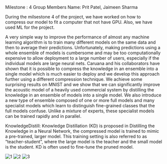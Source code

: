 Milestone : 4
Group Members Name: Prit Patel, Jaimeen Sharma

During the milsestone 4 of the project, we have worked on how to compress our model to fit a computer that not have GPU. Also, we have used ML for the project.

A very simple way to improve the performance of almost any machine learning algorithm is to train many different models on the same data and then to average their predictions. Unfortunately, making predictions using a whole ensemble of models is cumbersome and may be too computationally expensive to allow deployment to a large number of users, especially if the individual models are large neural nets. Caruana and his collaborators have shown that it is possible to compress the knowledge in an ensemble into a single model which is much easier to deploy and we develop this approach further using a different compression technique. We achieve some surprising results on MNIST and we show that we can significantly improve the acoustic model of a heavily used commercial system by distilling the knowledge in an ensemble of models into a single model. We also introduce a new type of ensemble composed of one or more full models and many specialist models which learn to distinguish fine-grained classes that the full models confuse. Unlike a mixture of experts, these specialist models can be trained rapidly and in parallel.

KnowledgeDistill: 
Knowledge Distillation (KD) is proposed in Distilling the Knowledge in a Neural Network, the compressed model is trained to mimic a pre-trained, larger model. This training setting is also referred to as “teacher-student”, where the large model is the teacher and the small model is the student. KD is often used to fine-tune the pruned model.

![1](https://user-images.githubusercontent.com/116983462/205540912-4e97c9a7-e1fc-4eaf-95bd-f761a0c6ad63.jpg)
![2](https://user-images.githubusercontent.com/116983462/205540915-364b6ece-dd60-4515-b6d5-0eb3e737c9c0.jpg)
![3](https://user-images.githubusercontent.com/116983462/205548218-06a3573d-c011-46f2-984a-6343c80476e7.jpg)

